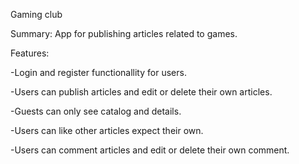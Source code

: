 Gaming club

Summary: App for publishing articles related to games.

Features:

-Login and register functionallity for users.

-Users can publish articles and edit or delete their own articles.

-Guests can only see catalog and details.

-Users can like other articles expect their own.

-Users can comment articles and edit or delete their own comment.
